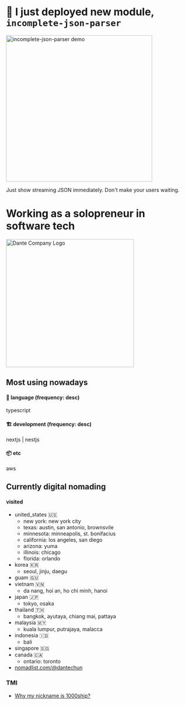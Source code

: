 # 📣 I just deployed new module, `incomplete-json-parser`

<a href="https://github.com/1000ship/incomplete-json-parser">
<img src="https://github.com/1000ship/1000ship/assets/2270565/08a37847-de10-4ff9-85b5-6611a03e972d" alt="incomplete-json-parser demo" width="400">
</a>

Just show streaming JSON immediately. Don't make your users waiting.

# Working as a solopreneur in software tech

<a href="https://dante.company">
<img src="https://github.com/1000ship/1000ship/assets/2270565/21728393-cc01-4204-8489-1d64eb7198a1" alt="Dante Company Logo" width="350" height="350">
</a>


## Most using nowadays
#### 💬 language (frequency: desc)
typescript
#### 🏗 development (frequency: desc)
nextjs | nestjs
#### 📦 etc
aws

## Currently digital nomading
#### visited
- united_states 🇺🇸
  - new york: new york city
  - texas: austin, san antonio, brownsvile
  - minnesota: minneapolis, st. bonifacius
  - california: los angeles, san diego
  - arizona: yuma
  - illinois: chicago
  - florida: orlando
- korea 🇰🇷
  - seoul, jinju, daegu
- guam 🇬🇺
- vietnam 🇻🇳
  - da nang, hoi an, ho chi minh, hanoi
- japan 🇯🇵
  - tokyo, osaka
- thailand 🇹🇭
  - bangkok, ayutaya, chiang mai, pattaya
- malaysia 🇲🇾
  - kuala lumpur, putrajaya, malacca
- indonesia 🇮🇩
  - bali
- singapore 🇸🇬
- canada 🇨🇦
  - ontario: toronto
- [nomadlist.com/@dantechun](https://nomadlist.com/@dantechun)


### TMI
- [Why my nickname is 1000ship?](why-my-nickname-is-1000ship.md)
